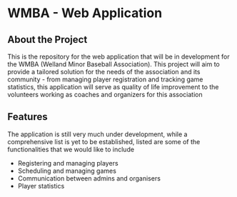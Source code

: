 # WMBA - Web Application

## About the Project
This is the repository for the web application that will be in development for the WMBA (Welland Minor Baseball Association). This project will aim to provide a tailored solution for the needs of the association and its community - from managing player registration and tracking game statistics, this application will serve as quality of life improvement to the volunteers working as coaches and organizers for this association

## Features
The application is still very much under development, while a comprehensive list is yet to be established, listed are some of the functionalities that we would like to include
- Registering and managing players
- Scheduling and managing games
- Communication between admins and organisers
- Player statistics

